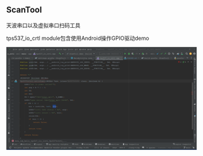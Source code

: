 ## ScanTool

天波串口以及虚拟串口扫码工具

tps537_io_crtl  module包含使用Android操作GPIO驱动demo

![](https://github.com/ligbyte/ScanTool/blob/main/imgs/gpio.png?raw=true)